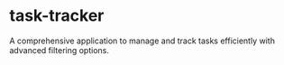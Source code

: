 # task-tracker
A comprehensive application to manage and track tasks efficiently with advanced filtering options.
